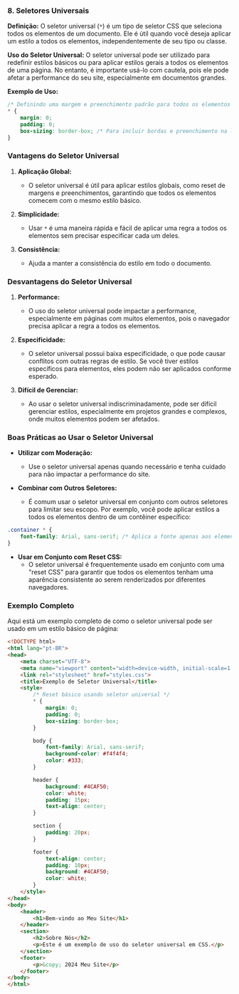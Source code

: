### 8. Seletores Universais

**Definição:**
O seletor universal (`*`) é um tipo de seletor CSS que seleciona todos os elementos de um documento. Ele é útil quando você deseja aplicar um estilo a todos os elementos, independentemente de seu tipo ou classe.

**Uso do Seletor Universal:**
O seletor universal pode ser utilizado para redefinir estilos básicos ou para aplicar estilos gerais a todos os elementos de uma página. No entanto, é importante usá-lo com cautela, pois ele pode afetar a performance do seu site, especialmente em documentos grandes.

**Exemplo de Uso:**

```css
/* Definindo uma margem e preenchimento padrão para todos os elementos */
* {
    margin: 0;
    padding: 0;
    box-sizing: border-box; /* Para incluir bordas e preenchimento na largura total do elemento */
}
```

### Vantagens do Seletor Universal

1. **Aplicação Global:**
   - O seletor universal é útil para aplicar estilos globais, como reset de margens e preenchimentos, garantindo que todos os elementos comecem com o mesmo estilo básico.

2. **Simplicidade:**
   - Usar `*` é uma maneira rápida e fácil de aplicar uma regra a todos os elementos sem precisar especificar cada um deles.

3. **Consistência:**
   - Ajuda a manter a consistência do estilo em todo o documento.

### Desvantagens do Seletor Universal

1. **Performance:**
   - O uso do seletor universal pode impactar a performance, especialmente em páginas com muitos elementos, pois o navegador precisa aplicar a regra a todos os elementos.

2. **Especificidade:**
   - O seletor universal possui baixa especificidade, o que pode causar conflitos com outras regras de estilo. Se você tiver estilos específicos para elementos, eles podem não ser aplicados conforme esperado.

3. **Difícil de Gerenciar:**
   - Ao usar o seletor universal indiscriminadamente, pode ser difícil gerenciar estilos, especialmente em projetos grandes e complexos, onde muitos elementos podem ser afetados.

### Boas Práticas ao Usar o Seletor Universal

- **Utilizar com Moderação:**
  - Use o seletor universal apenas quando necessário e tenha cuidado para não impactar a performance do site.

- **Combinar com Outros Seletores:**
  - É comum usar o seletor universal em conjunto com outros seletores para limitar seu escopo. Por exemplo, você pode aplicar estilos a todos os elementos dentro de um contêiner específico:

```css
.container * {
    font-family: Arial, sans-serif; /* Aplica a fonte apenas aos elementos dentro da classe .container */
}
```

- **Usar em Conjunto com Reset CSS:**
  - O seletor universal é frequentemente usado em conjunto com uma "reset CSS" para garantir que todos os elementos tenham uma aparência consistente ao serem renderizados por diferentes navegadores.

### Exemplo Completo

Aqui está um exemplo completo de como o seletor universal pode ser usado em um estilo básico de página:

```html
<!DOCTYPE html>
<html lang="pt-BR">
<head>
    <meta charset="UTF-8">
    <meta name="viewport" content="width=device-width, initial-scale=1.0">
    <link rel="stylesheet" href="styles.css">
    <title>Exemplo de Seletor Universal</title>
    <style>
        /* Reset básico usando seletor universal */
        * {
            margin: 0;
            padding: 0;
            box-sizing: border-box;
        }

        body {
            font-family: Arial, sans-serif;
            background-color: #f4f4f4;
            color: #333;
        }

        header {
            background: #4CAF50;
            color: white;
            padding: 15px;
            text-align: center;
        }

        section {
            padding: 20px;
        }

        footer {
            text-align: center;
            padding: 10px;
            background: #4CAF50;
            color: white;
        }
    </style>
</head>
<body>
    <header>
        <h1>Bem-vindo ao Meu Site</h1>
    </header>
    <section>
        <h2>Sobre Nós</h2>
        <p>Este é um exemplo de uso do seletor universal em CSS.</p>
    </section>
    <footer>
        <p>&copy; 2024 Meu Site</p>
    </footer>
</body>
</html>
```
